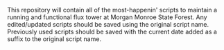 This repository will contain all of the most-happenin' scripts to maintain a running and functional flux tower at Morgan Monroe State Forest. Any edited/updated scripts should be saved using the original script name. Previously used scripts should be saved with the current date added as a suffix to the original script name.    